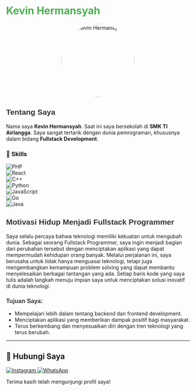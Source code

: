 # <span style="color: #4CAF50;">Kevin Hermansyah</span>

<p align="center">
  <img src="https://e.top4top.io/p_3323z77iw0.jpg" alt="Kevin Hermansyah" style="border-radius: 50%; width: 200px; height: 200px;">
</p>

## <span style="font-family: 'Arial', sans-serif; color: #333;">Tentang Saya</span>

Nama saya **Kevin Hermansyah**. Saat ini saya bersekolah di **SMK TI Airlangga**. Saya sangat tertarik dengan dunia pemrograman, khususnya dalam bidang **Fullstack Development**.

### 🚀 Skills
![PHP](https://img.shields.io/badge/PHP-80%25-blue?style=for-the-badge&logo=php)  
![React](https://img.shields.io/badge/React-85%25-61DAFB?style=for-the-badge&logo=react)  
![C++](https://img.shields.io/badge/C++-75%25-00599C?style=for-the-badge&logo=c%2B%2B)  
![Python](https://img.shields.io/badge/Python-90%25-3776AB?style=for-the-badge&logo=python)  
![JavaScript](https://img.shields.io/badge/JavaScript-88%25-F7DF1E?style=for-the-badge&logo=javascript)  
![Go](https://img.shields.io/badge/Go-70%25-00ADD8?style=for-the-badge&logo=go)  
![Java](https://img.shields.io/badge/Java-80%25-007396?style=for-the-badge&logo=java)

## <span style="font-family: 'Arial', sans-serif; color: #333;">Motivasi Hidup Menjadi Fullstack Programmer</span>

Saya selalu percaya bahwa teknologi memiliki kekuatan untuk mengubah dunia. Sebagai seorang Fullstack Programmer, saya ingin menjadi bagian dari perubahan tersebut dengan menciptakan aplikasi yang dapat mempermudah kehidupan orang banyak. Melalui perjalanan ini, saya berusaha untuk tidak hanya menguasai teknologi, tetapi juga mengembangkan kemampuan problem solving yang dapat membantu menyelesaikan berbagai tantangan yang ada. Setiap baris kode yang saya tulis adalah langkah menuju impian saya untuk menciptakan solusi inovatif di dunia teknologi.

### <span style="font-family: 'Arial', sans-serif; color: #333;">Tujuan Saya:</span>
- Mempelajari lebih dalam tentang backend dan frontend development.
- Menciptakan aplikasi yang memberikan dampak positif bagi masyarakat.
- Terus berkembang dan menyesuaikan diri dengan tren teknologi yang terus berubah.

---

## 📱 Hubungi Saya

<p align="left">
  <a href="https://www.instagram.com/kepinnpanzekk_" target="_blank">
    <img src="https://img.shields.io/badge/Instagram-%23E4405F.svg?style=for-the-badge&logo=instagram&logoColor=white" alt="Instagram">
  </a>
  <a href="https://wa.me/6287777581730" target="_blank">
    <img src="https://img.shields.io/badge/WhatsApp-25D366?style=for-the-badge&logo=whatsapp&logoColor=white" alt="WhatsApp">
  </a>
</p>

Terima kasih telah mengunjungi profil saya!
